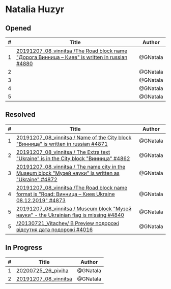 # Natalia Huzyr

## Opened

| #   | Title | Author
| --- | ---   | ----
| 1   | [20191207_08_vinnitsa /The Road block name "Дорога Винница – Киев" is written in russian #4880](https://github.com/scholokov/long-travel-2/issues/4880)   | @GNatala
| 2   | [](https://github.com/scholokov/long-travel-2/issues/4862)   | @GNatala
| 3   | [](https://github.com/scholokov/long-travel-2/issues/4872)   | @GNatala
| 4   | [](https://github.com/scholokov/long-travel-2/issues/4873)   | @GNatala
| 5   | [](https://github.com/scholokov/long-travel-2/issues/4840)  | @GNatala


## Resolved
| #   | Title | Author
| --- | ---   | ----
| 1   | [20191207_08_vinnitsa / Name of the City block "Винница" is written in russian #4871](https://github.com/scholokov/long-travel-2/issues/4871)   | @GNatala
| 2   | [20191207_08_vinnitsa / The Extra text "Ukraine" is in the City block "Винница" #4862](https://github.com/scholokov/long-travel-2/issues/4862)   | @GNatala
| 3   | [20191207_08_vinnitsa / The name city in the Museum block "Музей науки" is written as "Ukraine" #4872](https://github.com/scholokov/long-travel-2/issues/4872)   | @GNatala
| 4   | [20191207_08_vinnitsa /The Road block name format is "Road: Винница – Киев Ukraine 08.12.2019" #4873](https://github.com/scholokov/long-travel-2/issues/4873)   | @GNatala
| 5   | [20191207_08_vinnitsa / Museum block "Музей науки" - the Ukrainian flag is missing #4840](https://github.com/scholokov/long-travel-2/issues/4840)  | @GNatala
 5   | [/20130721_Vitachev/ В Preview подорожі відсутня дата подорожі #4016](https://github.com/scholokov/long-travel-2/issues/4016)  | @GNatala


## In Progress
| #   | Title | Author
| --- | ---   | ----
| 1   | [20200725_26_piviha ](https://github.com/scholokov/long-travel-2/issues/4087)   | @GNatala
| 2   | [20191207_08_vinnitsa ](https://github.com/scholokov/long-travel-2/issues/4080)   | @GNatala

